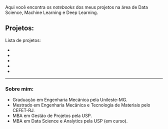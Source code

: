 Aqui você encontra os *notebooks* dos meus projetos na área de Data Science, Machine Learning e Deep Learning.
## Projetos:
Lista de projetos:

- 
- 
- 
- 
- 
---
### Sobre mim:

* Graduação em Engenharia Mecânica pela Unileste-MG.
* Mestrado em Engenharia Mecânica e Tecnologia de Materiais pelo CEFET-RJ.
* MBA em Gestão de Projetos pela USP.
* MBA em Data Science e Analytics pela USP (em curso).
